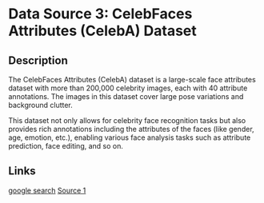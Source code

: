 # Data Source 3: CelebFaces Attributes (CelebA) Dataset

## Description

The CelebFaces Attributes (CelebA) dataset is a large-scale face attributes dataset with more than 200,000 celebrity images, each with 40 attribute annotations. The images in this dataset cover large pose variations and background clutter.

This dataset not only allows for celebrity face recognition tasks but also provides rich annotations including the attributes of the faces (like gender, age, emotion, etc.), enabling various face analysis tasks such as attribute prediction, face editing, and so on.

## Links



[google search](https://www.google.com/search?client=safari&rls=en&q=CelebFaces+Attributes+(CelebA)+Dataset&ie=UTF-8&oe=UTF-8)
[Source 1](https://www.kaggle.com/datasets/jessicali9530/celeba-dataset)
